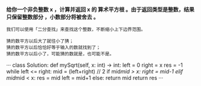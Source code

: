 **给你一个非负整数 x ，计算并返回 x 的 算术平方根 。由于返回类型是整数，结果只保留整数部分 ，小数部分将被舍去 。**

```
我们可以使用「二分查找」来查找这个整数，不断缩小上下边界范围。

猜的数平方以后大了就往小了猜；
猜的数平方以后恰恰好等于输入的数就找到了；
猜的数平方以后小了，可能猜的数就是，也可能不是。
```

···
class Solution:
    def mySqrt(self, x: int) -> int:
        left = 0
        right = x
        res = -1
        while left <= right:
            mid = (left+right) // 2
            if mid*mid > x:
                right = mid-1
            elif mid*mid < x:
                res = mid
                left = mid+1
            else:
                return mid
        return res
···